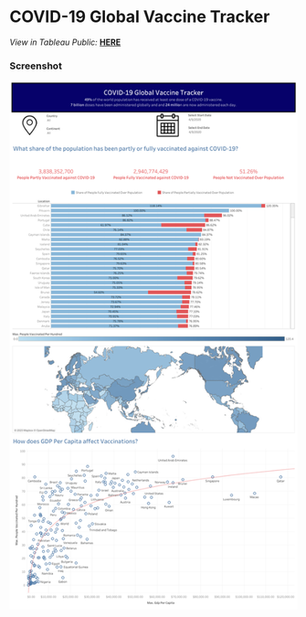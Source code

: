 # COVID-19 Global Vaccine Tracker

*View in Tableau Public:* **[HERE](https://public.tableau.com/app/profile/jamie.de.ocampo/viz/COVID-19GlobalVaccineTracker_16752431539760/COVID-19GlobalVaccineTracker)**<br />

### Screenshot
![Screenshot](files/COVID-19_Global_Vaccine_Tracker.png)
